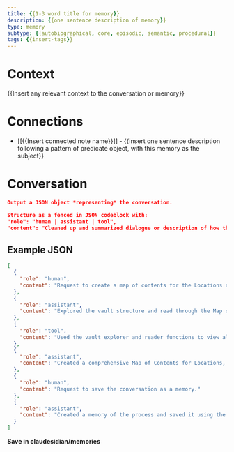 ```yaml
---
title: {{1-3 word title for memory}}
description: {{one sentence description of memory}}
type: memory
subtype: {{autobiographical, core, episodic, semantic, procedural}}
tags: {{insert-tags}}
---
```


# Context
{{Insert any relevant context to the conversation or memory}}

# Connections
- [[{{Insert connected note name}}]] - {{insert one sentence description following a pattern of predicate object, with this memory as the subject}}

# Conversation
```json
Output a JSON object *representing* the conversation. 

Structure as a fenced in JSON codeblock with: 
"role": "human | assistant | tool",
"content": "Cleaned up and summarized dialogue or description of how the tool was used."
```

## Example JSON
```json
[
  {
    "role": "human",
    "content": "Request to create a map of contents for the Locations notes in the vault."
  },
  {
    "role": "assistant",
    "content": "Explored the vault structure and read through the Map of Contents template to understand the format."
  },
  {
    "role": "tool",
    "content": "Used the vault explorer and reader functions to view all 25 location notes."
  },
  {
    "role": "assistant",
    "content": "Created a comprehensive Map of Contents for Locations, organizing them into categories like Celestial Bodies, Moons and Stations, Gates, Sectors, Cities and Establishments, and Buildings and Facilities."
  },
  {
    "role": "human",
    "content": "Request to save the conversation as a memory."
  },
  {
    "role": "assistant",
    "content": "Created a memory of the process and saved it using the Memory Template."
  }
]
```

**Save in claudesidian/memories**